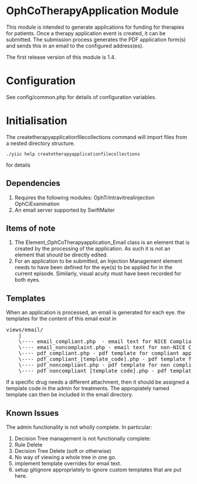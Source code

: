 OphCoTherapyApplication Module
==============================

This module is intended to generate applications for funding for therapies for patients. Once a therapy application event
is created, it can be submitted. The submission process generates the PDF application form(s) and sends this in an email
to the configured address(es).

The first release version of this module is 1.4.

Configuration
=============

See config/common.php for details of configuration variables.

Initialisation
==============

The createtherapyapplicationfilecollections command will import files from a nested directory structure.

    ./yiic help createtherapyapplicationfilecollections

for details

Dependencies
------------

1. Requires the following modules:
	OphTrIntravitrealinjection
	OphCiExamination
2. An email server supported by SwiftMailer

Items of note
-------------

1. The Element_OphCoTherapyapplication_Email class is an element that is created by the processing of the application.
As such it is not an element that should be directly edited.
2. For an application to be submitted, an Injection Management element needs to have been defined for the eye(s) to be
applied for in the current episode. Similarly, visual acuity must have been recorded for both eyes.

Templates
---------

When an application is processed, an email is generated for each eye. the templates for the content of this email exist in
<pre>
views/email/
	|
	\---- email_compliant.php  - email text for NICE Compliant therapy applications
	\---- email_noncomplaint.php - email text for non-NICE Compliant therapy applications
	\---- pdf_compliant.php - pdf template for compliant applications
	\---- pdf_compliant_[template_code].php - pdf template for compliant applications
	\---- pdf_noncompliant.php - pdf template for non compliant applications
	\---- pdf_noncompliant_[template_code].php - pdf template for non compliant applications
</pre>

If a specific drug needs a different attachment, then it should be assigned a template code in the admin for treatments.
The appropiately named template can then be included in the email directory.


Known Issues
------------

The admin functionality is not wholly complete. In particular:

1. Decision Tree management is not functionally complete:
 1. Rule Delete
 2. Decision Tree Delete (soft or otherwise)
 3. No way of viewing a whole tree in one go.
2. implement template overrides for email text.
3. setup gitignore appropriately to ignore custom templates that are put here.
